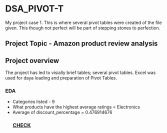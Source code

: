 # DSA_PIVOT-T
My project case 1. This is where several pivot tables were created of the file given. This though not perfect will be part of stepping stones to perfection.
## Project Topic - Amazon product review analysis
## Project overview
The project has led to visially brief tables; several pivot tables. 
Excel was used for daya loading and preparation of Pivot Tables.
### EDA
- Categories listed - 9
- What products have the highest average ratings = Electronics
- Average of discount_percentage = 0.476914676
  ### [CHECK](https://docs.google.com/spreadsheets/d/1H2kh78uPVaR1rvAAdmw9EEHP6iNZETM9/edit?usp=drivesdk&ouid=112024589340329711815&rtpof=true&sd=true)
